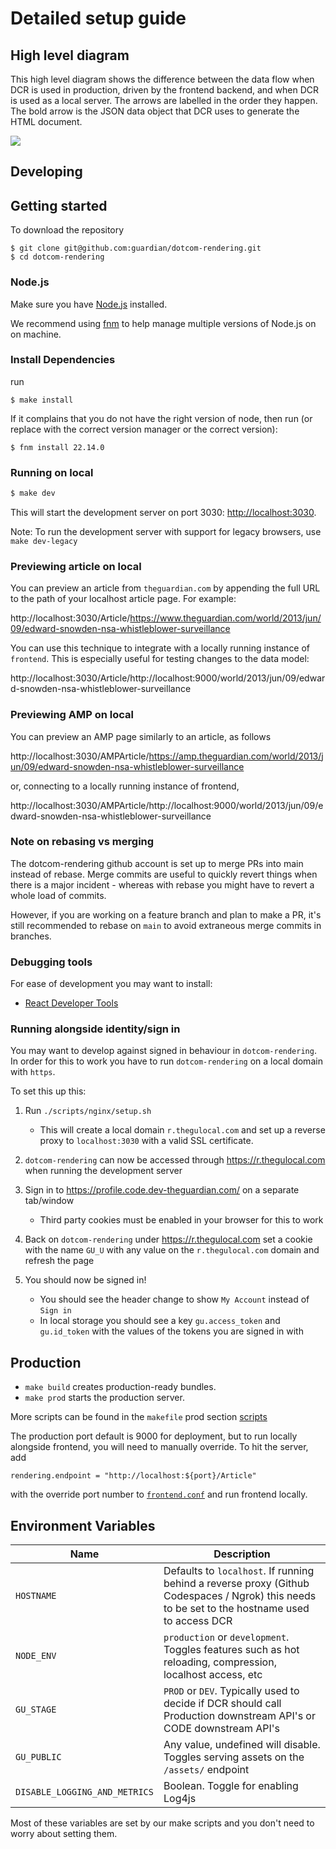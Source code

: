 # Detailed setup guide

## High level diagram

This high level diagram shows the difference between the data flow when DCR is used in production, driven by the frontend backend, and when DCR is used as a local server. The arrows are labelled in the order they happen. The bold arrow is the JSON data object that DCR uses to generate the HTML document.

![](detailed-setup-guide-pics/high-level-diagram.png)

## Developing

## Getting started

To download the repository

```
$ git clone git@github.com:guardian/dotcom-rendering.git
$ cd dotcom-rendering
```

### Node.js

Make sure you have [Node.js](https://nodejs.org) installed.

We recommend using [fnm](https://github.com/Schniz/fnm) to help manage multiple versions of Node.js on on machine.

### Install Dependencies

run

```
$ make install
```

If it complains that you do not have the right version of node, then run (or replace with the correct version manager or the correct version):

```
$ fnm install 22.14.0
```

### Running on local

```sh
$ make dev
```

This will start the development server on port 3030: [http://localhost:3030](http://localhost:3030).

Note: To run the development server with support for legacy browsers, use `make dev-legacy`

### Previewing article on local

You can preview an article from `theguardian.com` by appending the full URL to the path of your localhost article page. For example:

http://localhost:3030/Article/https://www.theguardian.com/world/2013/jun/09/edward-snowden-nsa-whistleblower-surveillance

You can use this technique to integrate with a locally running instance of `frontend`. This is especially useful for testing changes to the data model:

http://localhost:3030/Article/http://localhost:9000/world/2013/jun/09/edward-snowden-nsa-whistleblower-surveillance

### Previewing AMP on local

You can preview an AMP page similarly to an article, as follows

http://localhost:3030/AMPArticle/https://amp.theguardian.com/world/2013/jun/09/edward-snowden-nsa-whistleblower-surveillance

or, connecting to a locally running instance of frontend,

http://localhost:3030/AMPArticle/http://localhost:9000/world/2013/jun/09/edward-snowden-nsa-whistleblower-surveillance

### Note on rebasing vs merging

The dotcom-rendering github account is set up to merge PRs into main instead of rebase. Merge commits are useful to quickly revert things when there is a major incident - whereas with rebase you might have to revert a whole load of commits.

However, if you are working on a feature branch and plan to make a PR, it's still recommended to rebase on `main` to avoid extraneous merge commits in branches.

### Debugging tools

For ease of development you may want to install:

-   [React Developer Tools](https://github.com/facebook/react-devtools)

### Running alongside identity/sign in

You may want to develop against signed in behaviour in `dotcom-rendering`.
In order for this to work you have to run `dotcom-rendering` on a local domain with `https`.

To set this up this:

1. Run `./scripts/nginx/setup.sh`

    - This will create a local domain `r.thegulocal.com` and set up a reverse proxy to `localhost:3030` with a valid SSL certificate.

2. `dotcom-rendering` can now be accessed through https://r.thegulocal.com when running the development server
3. Sign in to https://profile.code.dev-theguardian.com/ on a separate tab/window

    - Third party cookies must be enabled in your browser for this to work

4. Back on `dotcom-rendering` under https://r.thegulocal.com set a cookie with the name `GU_U` with any value on the `r.thegulocal.com` domain and refresh the page
5. You should now be signed in!

    - You should see the header change to show `My Account` instead of `Sign in`
    - In local storage you should see a key `gu.access_token` and `gu.id_token` with the values of the tokens you are signed in with

## Production

-   `make build` creates production-ready bundles.
-   `make prod` starts the production server.

More scripts can be found in the `makefile` prod section [scripts](https://github.com/guardian/dotcom-rendering/blob/main/makefile)

The production port default is 9000 for deployment, but to run locally alongside frontend, you will need to manually override. To hit the server, add

```
rendering.endpoint = "http://localhost:${port}/Article"
```

with the override port number to [`frontend.conf`](https://github.com/guardian/frontend/blob/main/docs/03-dev-howtos/14-override-default-configuration.md) and run frontend locally.

## Environment Variables

| Name                          | Description                                                                                                                                    |
| ----------------------------- | ---------------------------------------------------------------------------------------------------------------------------------------------- |
| `HOSTNAME`                    | Defaults to `localhost`. If running behind a reverse proxy (Github Codespaces / Ngrok) this needs to be set to the hostname used to access DCR |
| `NODE_ENV`                    | `production` or `development`. Toggles features such as hot reloading, compression, localhost access, etc                                      |
| `GU_STAGE`                    | `PROD` or `DEV`. Typically used to decide if DCR should call Production downstream API's or CODE downstream API's                              |
| `GU_PUBLIC`                   | Any value, undefined will disable. Toggles serving assets on the `/assets/` endpoint                                                           |
| `DISABLE_LOGGING_AND_METRICS` | Boolean. Toggle for enabling Log4js                                                                                                            |

Most of these variables are set by our make scripts and you don't need to worry about setting them.
